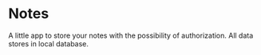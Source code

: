 # Notes

A little app to store your notes with the possibility of authorization. All data stores in local database.

